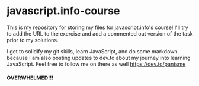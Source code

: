 # javascript.info-course
This is my repository for storing my files for javascript.info's course!
I'll try to add the URL to the exercise and add a commented out version of the task prior to my solutions.

I get to solidify my git skills, learn JavaScript, and do some markdown because I am also posting updates to dev.to about my journey into learning JavaScript.  Feel free to follow me on there as well https://dev.to/pantsme

#### OVERWHELMED!!!